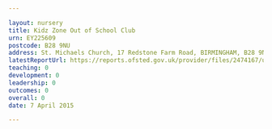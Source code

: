 ```yaml
---

layout: nursery
title: Kidz Zone Out of School Club
urn: EY225609
postcode: B28 9NU
address: St. Michaels Church, 17 Redstone Farm Road, BIRMINGHAM, B28 9NU
latestReportUrl: https://reports.ofsted.gov.uk/provider/files/2474167/urn/EY225609.pdf
teaching: 0
development: 0
leadership: 0
outcomes: 0
overall: 0
date: 7 April 2015

---
```

